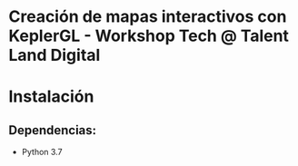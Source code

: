 # Creación de mapas interactivos con KeplerGL - Workshop Tech @ Talent Land Digital

# Instalación
## Dependencias:
- Python 3.7

